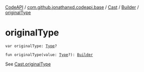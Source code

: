 [CodeAPI](../../../index.md) / [com.github.jonathanxd.codeapi.base](../../index.md) / [Cast](../index.md) / [Builder](index.md) / [originalType](.)

# originalType

`var originalType: `[`Type`](http://docs.oracle.com/javase/6/docs/api/java/lang/reflect/Type.html)`?`

`fun originalType(value: `[`Type`](http://docs.oracle.com/javase/6/docs/api/java/lang/reflect/Type.html)`?): `[`Builder`](index.md)

See [Cast.originalType](../original-type.md)

